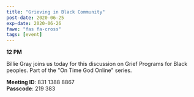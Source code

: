 ```yaml
---
title: "Grieving in Black Community"
post-date: 2020-06-25
exp-date: 2020-06-26
fawe: "fas fa-cross"
tags: [event]
---
```

**12 PM**

Billie Gray joins us today for this discussion on Grief Programs for Black peoples. Part of the "On Time God Online" series.

<p class="text-danger"><b>Meeting ID</b>: 831 1388 8867
<br>
<b>Passcode</b>: 219 383
</p>